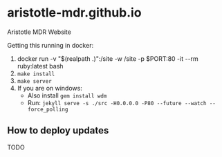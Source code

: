 # aristotle-mdr.github.io
Aristotle MDR Website

Getting this running in docker:
1. docker run -v "$(realpath .)":/site -w /site -p $PORT:80 -it --rm ruby:latest bash
2. `make install`
3. `make server`
4. If you are on windows:
    * Also install `gem install wdm`
    * Run: `jekyll serve -s ./src -H0.0.0.0 -P80 --future --watch --force_polling`

## How to deploy updates
TODO